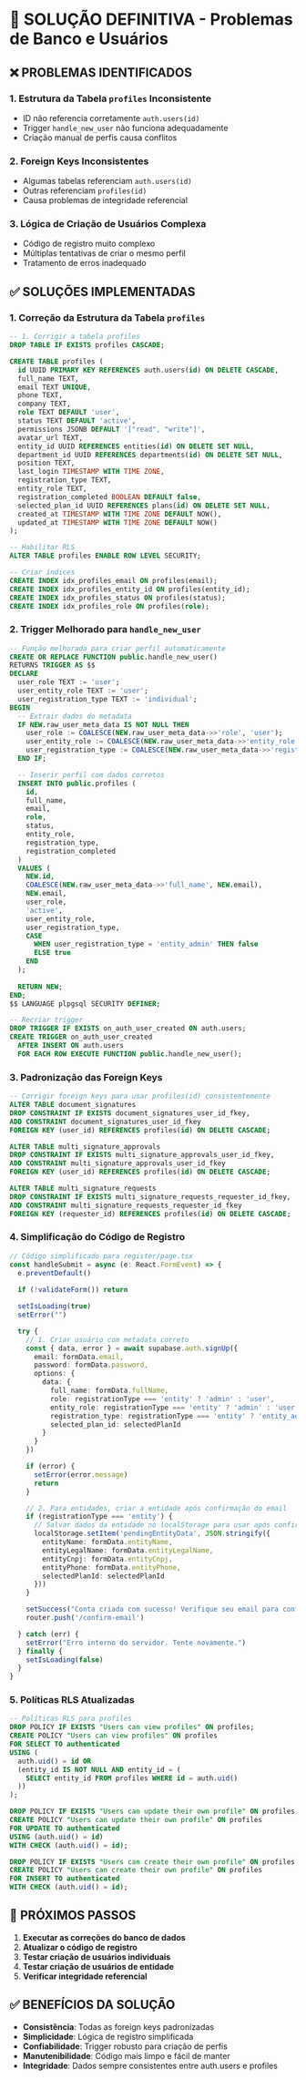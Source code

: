 # 🔧 SOLUÇÃO DEFINITIVA - Problemas de Banco e Usuários

## ❌ PROBLEMAS IDENTIFICADOS

### 1. **Estrutura da Tabela `profiles` Inconsistente**
- ID não referencia corretamente `auth.users(id)`
- Trigger `handle_new_user` não funciona adequadamente
- Criação manual de perfis causa conflitos

### 2. **Foreign Keys Inconsistentes**
- Algumas tabelas referenciam `auth.users(id)`
- Outras referenciam `profiles(id)`
- Causa problemas de integridade referencial

### 3. **Lógica de Criação de Usuários Complexa**
- Código de registro muito complexo
- Múltiplas tentativas de criar o mesmo perfil
- Tratamento de erros inadequado

## ✅ SOLUÇÕES IMPLEMENTADAS

### 1. **Correção da Estrutura da Tabela `profiles`**

```sql
-- 1. Corrigir a tabela profiles
DROP TABLE IF EXISTS profiles CASCADE;

CREATE TABLE profiles (
  id UUID PRIMARY KEY REFERENCES auth.users(id) ON DELETE CASCADE,
  full_name TEXT,
  email TEXT UNIQUE,
  phone TEXT,
  company TEXT,
  role TEXT DEFAULT 'user',
  status TEXT DEFAULT 'active',
  permissions JSONB DEFAULT '["read", "write"]',
  avatar_url TEXT,
  entity_id UUID REFERENCES entities(id) ON DELETE SET NULL,
  department_id UUID REFERENCES departments(id) ON DELETE SET NULL,
  position TEXT,
  last_login TIMESTAMP WITH TIME ZONE,
  registration_type TEXT,
  entity_role TEXT,
  registration_completed BOOLEAN DEFAULT false,
  selected_plan_id UUID REFERENCES plans(id) ON DELETE SET NULL,
  created_at TIMESTAMP WITH TIME ZONE DEFAULT NOW(),
  updated_at TIMESTAMP WITH TIME ZONE DEFAULT NOW()
);

-- Habilitar RLS
ALTER TABLE profiles ENABLE ROW LEVEL SECURITY;

-- Criar índices
CREATE INDEX idx_profiles_email ON profiles(email);
CREATE INDEX idx_profiles_entity_id ON profiles(entity_id);
CREATE INDEX idx_profiles_status ON profiles(status);
CREATE INDEX idx_profiles_role ON profiles(role);
```

### 2. **Trigger Melhorado para `handle_new_user`**

```sql
-- Função melhorada para criar perfil automaticamente
CREATE OR REPLACE FUNCTION public.handle_new_user()
RETURNS TRIGGER AS $$
DECLARE
  user_role TEXT := 'user';
  user_entity_role TEXT := 'user';
  user_registration_type TEXT := 'individual';
BEGIN
  -- Extrair dados do metadata
  IF NEW.raw_user_meta_data IS NOT NULL THEN
    user_role := COALESCE(NEW.raw_user_meta_data->>'role', 'user');
    user_entity_role := COALESCE(NEW.raw_user_meta_data->>'entity_role', 'user');
    user_registration_type := COALESCE(NEW.raw_user_meta_data->>'registration_type', 'individual');
  END IF;

  -- Inserir perfil com dados corretos
  INSERT INTO public.profiles (
    id, 
    full_name, 
    email, 
    role, 
    status,
    entity_role,
    registration_type,
    registration_completed
  )
  VALUES (
    NEW.id,
    COALESCE(NEW.raw_user_meta_data->>'full_name', NEW.email),
    NEW.email,
    user_role,
    'active',
    user_entity_role,
    user_registration_type,
    CASE 
      WHEN user_registration_type = 'entity_admin' THEN false 
      ELSE true 
    END
  );
  
  RETURN NEW;
END;
$$ LANGUAGE plpgsql SECURITY DEFINER;

-- Recriar trigger
DROP TRIGGER IF EXISTS on_auth_user_created ON auth.users;
CREATE TRIGGER on_auth_user_created
  AFTER INSERT ON auth.users
  FOR EACH ROW EXECUTE FUNCTION public.handle_new_user();
```

### 3. **Padronização das Foreign Keys**

```sql
-- Corrigir foreign keys para usar profiles(id) consistentemente
ALTER TABLE document_signatures 
DROP CONSTRAINT IF EXISTS document_signatures_user_id_fkey,
ADD CONSTRAINT document_signatures_user_id_fkey 
FOREIGN KEY (user_id) REFERENCES profiles(id) ON DELETE CASCADE;

ALTER TABLE multi_signature_approvals 
DROP CONSTRAINT IF EXISTS multi_signature_approvals_user_id_fkey,
ADD CONSTRAINT multi_signature_approvals_user_id_fkey 
FOREIGN KEY (user_id) REFERENCES profiles(id) ON DELETE CASCADE;

ALTER TABLE multi_signature_requests 
DROP CONSTRAINT IF EXISTS multi_signature_requests_requester_id_fkey,
ADD CONSTRAINT multi_signature_requests_requester_id_fkey 
FOREIGN KEY (requester_id) REFERENCES profiles(id) ON DELETE CASCADE;
```

### 4. **Simplificação do Código de Registro**

```typescript
// Código simplificado para register/page.tsx
const handleSubmit = async (e: React.FormEvent) => {
  e.preventDefault()
  
  if (!validateForm()) return

  setIsLoading(true)
  setError("")

  try {
    // 1. Criar usuário com metadata correto
    const { data, error } = await supabase.auth.signUp({
      email: formData.email,
      password: formData.password,
      options: {
        data: {
          full_name: formData.fullName,
          role: registrationType === 'entity' ? 'admin' : 'user',
          entity_role: registrationType === 'entity' ? 'admin' : 'user',
          registration_type: registrationType === 'entity' ? 'entity_admin' : 'individual',
          selected_plan_id: selectedPlanId
        }
      }
    })

    if (error) {
      setError(error.message)
      return
    }

    // 2. Para entidades, criar a entidade após confirmação do email
    if (registrationType === 'entity') {
      // Salvar dados da entidade no localStorage para usar após confirmação
      localStorage.setItem('pendingEntityData', JSON.stringify({
        entityName: formData.entityName,
        entityLegalName: formData.entityLegalName,
        entityCnpj: formData.entityCnpj,
        entityPhone: formData.entityPhone,
        selectedPlanId: selectedPlanId
      }))
    }

    setSuccess("Conta criada com sucesso! Verifique seu email para confirmar.")
    router.push('/confirm-email')

  } catch (err) {
    setError("Erro interno do servidor. Tente novamente.")
  } finally {
    setIsLoading(false)
  }
}
```

### 5. **Políticas RLS Atualizadas**

```sql
-- Políticas RLS para profiles
DROP POLICY IF EXISTS "Users can view profiles" ON profiles;
CREATE POLICY "Users can view profiles" ON profiles
FOR SELECT TO authenticated
USING (
  auth.uid() = id OR 
  (entity_id IS NOT NULL AND entity_id = (
    SELECT entity_id FROM profiles WHERE id = auth.uid()
  ))
);

DROP POLICY IF EXISTS "Users can update their own profile" ON profiles;
CREATE POLICY "Users can update their own profile" ON profiles
FOR UPDATE TO authenticated
USING (auth.uid() = id)
WITH CHECK (auth.uid() = id);

DROP POLICY IF EXISTS "Users can create their own profile" ON profiles;
CREATE POLICY "Users can create their own profile" ON profiles
FOR INSERT TO authenticated
WITH CHECK (auth.uid() = id);
```

## 🎯 PRÓXIMOS PASSOS

1. **Executar as correções do banco de dados**
2. **Atualizar o código de registro**
3. **Testar criação de usuários individuais**
4. **Testar criação de usuários de entidade**
5. **Verificar integridade referencial**

## ✅ BENEFÍCIOS DA SOLUÇÃO

- **Consistência**: Todas as foreign keys padronizadas
- **Simplicidade**: Lógica de registro simplificada
- **Confiabilidade**: Trigger robusto para criação de perfis
- **Manutenibilidade**: Código mais limpo e fácil de manter
- **Integridade**: Dados sempre consistentes entre auth.users e profiles